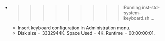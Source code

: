 * >>>>>>>>> Running inst-std-system-keyboard.sh ...
  * Insert keyboard configuration in Administration menu.
  * Disk size = 3332944K. Space Used = 4K. Runtime = 00:00:00:01.
